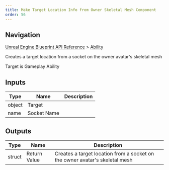 ```yaml
---
title: Make Target Location Info from Owner Skeletal Mesh Component
order: 56
---
```

## Navigation

[Unreal Engine Blueprint API Reference](https://dev.epicgames.com/documentation/en-us/unreal-engine/BlueprintAPI) > [Ability](https://dev.epicgames.com/documentation/en-us/unreal-engine/BlueprintAPI/Ability)

Creates a target location from a socket on the owner avatar's skeletal mesh

Target is Gameplay Ability

## Inputs

| Type | Name | Description |
| --- | --- | --- |
| object | Target |  |
| name | Socket Name |  |

## Outputs

| Type | Name | Description |
| --- | --- | --- |
| struct | Return Value | Creates a target location from a socket on the owner avatar's skeletal mesh |
